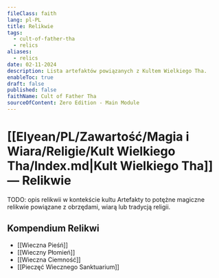 ```yaml
---
fileClass: faith
lang: pl-PL
title: Relikwie
tags:
  - cult-of-father-tha
  - relics
aliases:
  - relics
date: 02-11-2024
description: Lista artefaktów powiązanych z Kultem Wielkiego Tha.
enableToc: true
draft: false
published: false
faithName: Cult of Father Tha
sourceOfContent: Zero Edition - Main Module
---
```


# [[Elyean/PL/Zawartość/Magia i Wiara/Religie/Kult Wielkiego Tha/Index.md|Kult Wielkiego Tha]] — Relikwie

TODO: opis relikwii w kontekście kultu
Artefakty to potężne magiczne relikwie powiązane z obrzędami, wiarą lub tradycją religii.

## Kompendium Relikwi

- [[Wieczna Pieśń]]
- [[Wieczny Płomień]]
- [[Wieczna Ciemność]]
- [[Pieczęć Wiecznego Sanktuarium]]